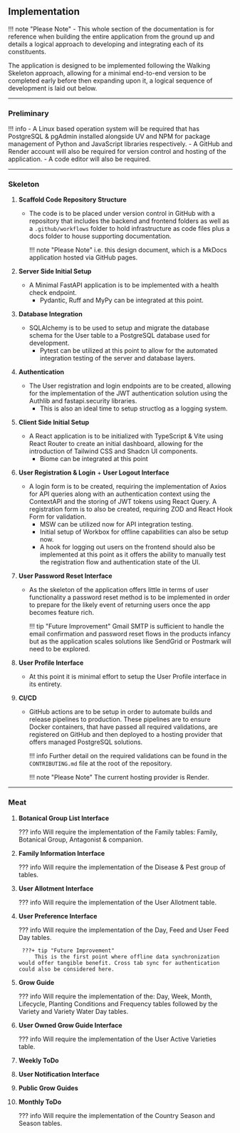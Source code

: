 ## Implementation

!!! note "Please Note"
    - This whole section of the documentation is for reference when building the entire application from the ground up and details a logical approach to developing and integrating each of its constituents.

The application is designed to be implemented following the Walking Skeleton approach, allowing for a minimal end-to-end version to be completed early before then expanding upon it, a logical sequence of development is laid out below.

---

### Preliminary

!!! info 
    - A Linux based operation system will be required that has PostgreSQL & pgAdmin installed alongside UV and NPM for package management of Python and JavaScript libraries respectively. 
    - A GitHub and Render account will also be required for version control and hosting of the application.
    - A code editor will also be required.

---

### Skeleton

1. **Scaffold Code Repository Structure**
    - The code is to be placed under version control in GitHub with a repository that includes the backend and frontend folders as well as a `.github/workflows` folder to hold infrastructure as code files plus a docs folder to house supporting documentation.
        
        !!! note "Please Note"
            i.e. this design document, which is a MkDocs application hosted via GitHub pages.

1. **Server Side Initial Setup**
    - A Minimal FastAPI application is to be implemented with a health check endpoint.
        - Pydantic, Ruff and MyPy can be integrated at this point.

1. **Database Integration**
    - SQLAlchemy is to be used to setup and migrate the database schema for the User table to a PostgreSQL database used for development.
        - Pytest can be utilized at this point to allow for the automated integration testing of the server and database layers.

1. **Authentication**
    - The User registration and login endpoints are to be created, allowing for the implementation of the JWT authentication solution using the Authlib and fastapi.security libraries.
        - This is also an ideal time to setup structlog as a logging system.

1. **Client Side Initial Setup**
    - A React application is to be initialized with TypeScript & Vite using React Router to create an initial dashboard, allowing for the introduction of Tailwind CSS and Shadcn UI components.
        - Biome can be integrated at this point

1. **User Registration & Login** + **User Logout Interface**
    - A login form is to be created, requiring the implementation of Axios for API queries along with an authentication context using the ContextAPI and the storing of JWT tokens using React Query. A registration form is to also be created, requiring ZOD and React Hook Form for validation.
        - MSW can be utilized now for API integration testing.
        - Initial setup of Workbox for offline capabilities can also be setup now.
        - A hook for logging out users on the frontend should also be implemented at this point as it offers the ability to manually test the registration flow and authentication state of the UI.

1. **User Password Reset Interface**
    - As the skeleton of the application offers little in terms of user functionality a password reset method is to be implemented in order to prepare for the likely event of returning users once the app becomes feature rich.

        !!! tip "Future Improvement"
            Gmail SMTP is sufficient to handle the email confirmation and password reset flows in the products infancy but as the application scales solutions like SendGrid or Postmark will need to be explored.

1. **User Profile Interface**
    - At this point it is minimal effort to setup the User Profile interface in its entirety.

1. **CI/CD**
    - GitHub actions are to be setup in order to automate builds and release pipelines to production. These pipelines are to ensure Docker containers, that have passed all required validations, are registered on GitHub and then deployed to a hosting provider that offers managed PostgreSQL solutions.

        !!! info
            Further detail on the required validations can be found in the `CONTRIBUTING.md` file at the root of the repository.

        !!! note "Please Note"
            The current hosting provider is Render.

---

### Meat

1. **Botanical Group List Interface**
    
    ??? info
        Will require the implementation of the Family tables: Family, Botanical Group, Antagonist & companion.

1. **Family Information Interface**

    ??? info
        Will require the implementation of the Disease & Pest group of tables.

1. **User Allotment Interface**

    ??? info
        Will require the implementation of the User Allotment table.

1. **User Preference Interface**

    ??? info
        Will require the implementation of the Day, Feed and User Feed Day tables.
        
        ???+ tip "Future Improvement"
            This is the first point where offline data synchronization would offer tangible benefit. Cross tab sync for authentication could also be considered here.

1. **Grow Guide**

    ??? info
        Will require the implementation of the: Day, Week, Month, Lifecycle, Planting Conditions and Frequency tables followed by the Variety and Variety Water Day tables.

1. **User Owned Grow Guide Interface**
    
    ??? info
        Will require the implementation of the User Active Varieties table.

1. **Weekly ToDo**

1. **User Notification Interface**

1. **Public Grow Guides** 

1. **Monthly ToDo**

    ??? info 
        Will require the implementation of the Country Season and Season tables.